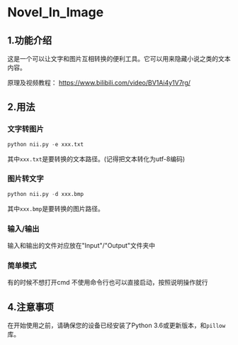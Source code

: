# Novel_In_Image

## 1.功能介绍

这是一个可以让文字和图片互相转换的便利工具。它可以用来隐藏小说之类的文本内容。

原理及视频教程：
https://www.bilibili.com/video/BV1Ai4y1V7rg/

## 2.用法

### 文字转图片

```python
python nii.py -e xxx.txt
```

其中`xxx.txt`是要转换的文本路径。(记得把文本转化为utf-8编码)

### 图片转文字

```python
python nii.py -d xxx.bmp
```

其中`xxx.bmp`是要转换的图片路径。

### 输入/输出

输入和输出的文件对应放在"Input"/"Output"文件夹中

### 简单模式

有的时候不想打开cmd
不使用命令行也可以直接启动，按照说明操作就行

## 4.注意事项

在开始使用之前，请确保您的设备已经安装了Python 3.6或更新版本，和`pillow`库。
